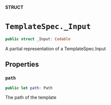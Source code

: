 **STRUCT**

# `TemplateSpec._Input`

```swift
public struct _Input: Codable
```

A partial representation of a TemplateSpec.Input

## Properties
### `path`

```swift
public let path: Path
```

The path of the template
